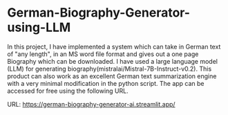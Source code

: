 # German-Biography-Generator-using-LLM
In this project, I have implemented a system which can take in German text of "any length", in an MS word file format and gives out a one page Biography which can be downloaded. I have used a large language model (LLM) for generating biography(mistralai/Mistral-7B-Instruct-v0.2). This product can also work as an excellent German text summarization engine with a very minimal modification in the python script. The app can be accessed for free using the following URL.

URL: https://german-biography-generator-ai.streamlit.app/
